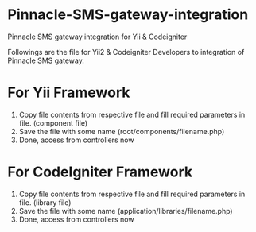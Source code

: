 # Pinnacle-SMS-gateway-integration
Pinnacle SMS gateway integration for Yii &amp; Codeigniter

Followings are the file for Yii2 & Codeigniter Developers to integration of Pinnacle SMS gateway.

# For Yii Framework

1) Copy file contents from respective file and fill required parameters in file. (component file)
2) Save the file with some name (root/components/filename.php)
3) Done, access from controllers now

# For CodeIgniter Framework

1) Copy file contents from respective file and fill required parameters in file. (library file)
2) Save the file with some name (application/libraries/filename.php)
3) Done, access from controllers now
